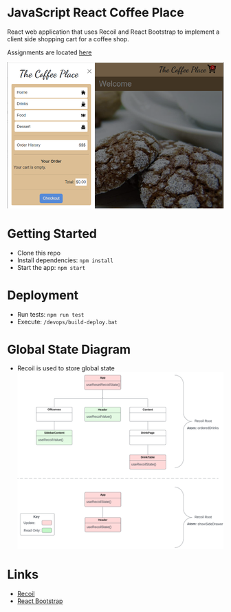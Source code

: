 # JavaScript React Coffee Place
React web application that uses Recoil and React Bootstrap to implement a client side shopping cart for a coffee shop.

Assignments are located [here](./assignments.md)

![](./docs/screen-shot.png)

# Getting Started
- Clone this repo
- Install dependencies: `npm install`
- Start the app: `npm start`

# Deployment
- Run tests: `npm run test`
- Execute: `/devops/build-deploy.bat`

# Global State Diagram
- Recoil is used to store global state
![](./docs/global-state-diagram.png)

# Links
- [Recoil](https://recoiljs.org/docs/introduction/installation)
- [React Bootstrap](https://react-bootstrap.github.io/getting-started/introduction/)
